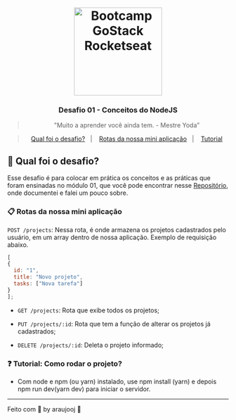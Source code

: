 <h1 align="center">
    <img 
    alt="Bootcamp GoStack Rocketseat"
    src="https://rocketseat-cdn.s3-sa-east-1.amazonaws.com/bootcamp-header.png" 
    width="200px" />
</h1>

<h3 align="center">
  Desafio 01 - Conceitos do NodeJS
</h3>

<blockquote align="center">"Muito a aprender você ainda tem. - Mestre Yoda”</blockquote>

<blockquote align="center">
  <a href="#rocket-qual-foi-o-desafio">Qual foi o desafio?</a>&nbsp;&nbsp;&nbsp;|&nbsp;&nbsp;&nbsp;
  <a href="#rotas-da-nossa-mini-aplicacao">Rotas da nossa mini aplicação</a>&nbsp;&nbsp;&nbsp;|&nbsp;&nbsp;&nbsp;
  <a href="#tutorial">Tutorial</a>
</blockquote>

## :rocket: Qual foi o desafio?

Esse desafio é para colocar em prática os conceitos e as práticas que foram ensinadas no módulo 01, que você pode encontrar 
nesse [Repositório](https://github.com/araujooj/rocketseat-gostack-modulo01), onde documentei e falei um pouco sobre.

### :clipboard: Rotas da nossa mini aplicação
 `POST /projects`: Nessa rota, é onde armazena os projetos cadastrados pelo usuário, em um array dentro de nossa aplicação.
 Exemplo de requisição abaixo.

  ```js
[
  {
    id: "1",
    title: "Novo projeto",
    tasks: ["Nova tarefa"]
  }
];
```

- `GET /projects`: Rota que exibe todos os projetos;

- `PUT /projects/:id`: Rota que tem a função de alterar os projetos já cadastrados;

- `DELETE /projects/:id`: Deleta o projeto informado;


### :question: Tutorial: Como rodar o projeto?

- Com node e npm (ou yarn) instalado, use npm install (yarn) e depois npm run dev(yarn dev) para iniciar o servidor.
---

Feito com :purple_heart: by araujooj :wave: